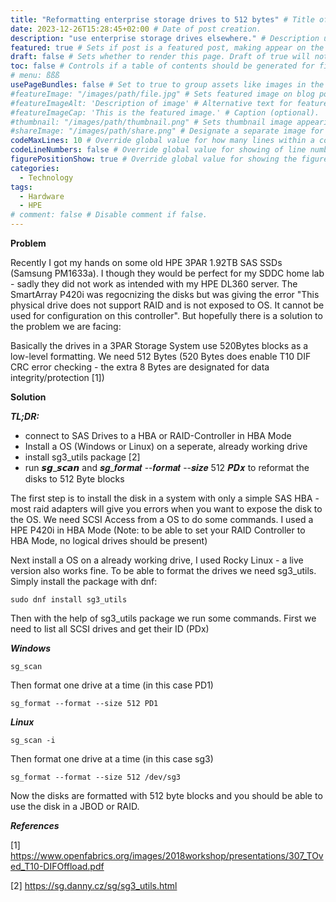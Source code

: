 ```yaml
---
title: "Reformatting enterprise storage drives to 512 bytes" # Title of the blog post.
date: 2023-12-26T15:28:45+02:00 # Date of post creation.
description: "use enterprise storage drives elsewhere." # Description used for search engine.
featured: true # Sets if post is a featured post, making appear on the home page side bar.
draft: false # Sets whether to render this page. Draft of true will not be rendered.
toc: false # Controls if a table of contents should be generated for first-level links automatically.
# menu: ßßß
usePageBundles: false # Set to true to group assets like images in the same folder as this post.
#featureImage: "/images/path/file.jpg" # Sets featured image on blog post.
#featureImageAlt: 'Description of image' # Alternative text for featured image.
#featureImageCap: 'This is the featured image.' # Caption (optional).
#thumbnail: "/images/path/thumbnail.png" # Sets thumbnail image appearing inside card on homepage.
#shareImage: "/images/path/share.png" # Designate a separate image for social media sharing.
codeMaxLines: 10 # Override global value for how many lines within a code block before auto-collapsing.
codeLineNumbers: false # Override global value for showing of line numbers within code block.
figurePositionShow: true # Override global value for showing the figure label.
categories:
  - Technology
tags:
  - Hardware
  - HPE 
# comment: false # Disable comment if false.
---
```


**Problem**

Recently I got my hands on some old HPE 3PAR 1.92TB SAS SSDs (Samsung PM1633a). I though they would be perfect for my SDDC home lab - sadly they did not work as intended with my HPE DL360 server. The SmartArray P420i was regocnizing the disks but was giving the error "This physical drive does not support RAID and is not exposed to OS. It cannot be used for configuration on this controller". But hopefully there is a solution to the problem we are facing:

Basically the drives in a 3PAR Storage System use 520Bytes blocks as a low-level formatting. We need 512 Bytes (520 Bytes does enable T10 DIF CRC error checking - the extra 8 Bytes are designated for data integrity/protection [1])


**Solution**

***TL;DR:***

- connect to SAS Drives to a HBA or RAID-Controller in HBA Mode
- Install a OS (Windows or Linux) on a seperate, already working drive
- install sg3_utils package [2]
- run 𝙨𝙜_𝙨𝙘𝙖𝙣 and 𝒔𝒈_𝒇𝒐𝒓𝒎𝒂𝒕 --𝒇𝒐𝒓𝒎𝒂𝒕 --𝒔𝒊𝒛𝒆 512 𝑷𝑫𝒙  to reformat the disks to 512 Byte blocks



The first step is to install the disk in a system with only a simple SAS HBA - most raid adapters will give you errors when you want to expose the disk to the OS. We need SCSI Access from a OS to do some commands. I used a HPE P420i in HBA Mode (Note: to be able to set your RAID Controller to HBA Mode, no logical drives should be present)

Next install a OS on a already working drive, I used Rocky Linux - a live version also works fine. To be able to format the drives we need sg3_utils. Simply install the package with dnf:

```
sudo dnf install sg3_utils
```


Then with the help of sg3_utils package we run some commands. First we need to list all SCSI drives and get their ID (PDx)

***Windows***

```
sg_scan
```
Then format one drive at a time (in this case PD1)

```
sg_format --format --size 512 PD1
```

***Linux***

```
sg_scan -i
```
Then format one drive at a time (in this case sg3)

```
sg_format --format --size 512 /dev/sg3
```

Now the disks are formatted with 512 byte blocks and you should be able to use the disk in a JBOD or RAID.

***References***

[1] https://www.openfabrics.org/images/2018workshop/presentations/307_TOved_T10-DIFOffload.pdf 

[2] https://sg.danny.cz/sg/sg3_utils.html 